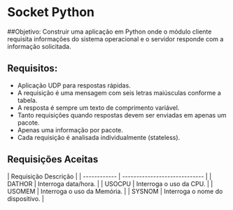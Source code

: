 # Socket Python

##Objetivo: 
  Construir uma aplicação em Python onde o módulo cliente requisita informações do sistema operacional e o servidor responde com a informação solicitada.

## Requisitos: 
<ul>
	  <li>Aplicação UDP para respostas rápidas.</li>
	  <li>A requisição é uma mensagem com seis letras maiúsculas conforme a tabela.</li>
	  <li>A resposta é sempre um texto de comprimento variável.</li>
	  <li>Tanto requisições quando respostas devem ser enviadas em apenas um pacote.</li>
	  <li>Apenas uma informação por pacote.</li>
	  <li>Cada requisição é analisada individualmente (stateless).</li>
</ul>

## Requisições Aceitas

| Requisição      Descrição						   |
| ------------ |  -----------------------------	   |
| DATHOR       |  Interroga data/hora.			   |
| USOCPU       |  Interroga o uso da CPU.		   |
| USOMEM       |  Interroga o uso da Memória.	   |
| SYSNOM       |  Interroga o nome do dispositivo. |

